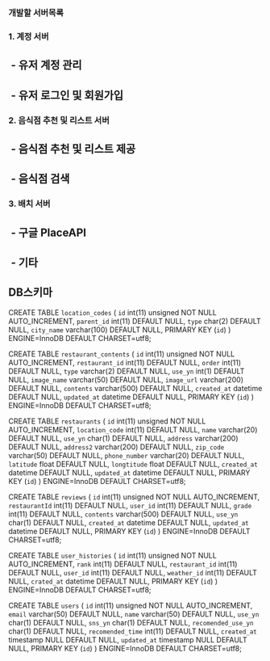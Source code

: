 ### 개발할 서버목록

### 1. 계정 서버
##  - 유저 계정 관리
##  - 유저 로그인 및 회원가입
  
### 2. 음식점 추천 및 리스트 서버
##  - 음식점 추천 및 리스트 제공
##  - 음식점 검색

### 3. 배치 서버
##  - 구글 PlaceAPI 
##  - 기타

## DB스키마

CREATE TABLE `location_codes` (
  `id` int(11) unsigned NOT NULL AUTO_INCREMENT,
  `parent_id` int(11) DEFAULT NULL,
  `type` char(2) DEFAULT NULL,
  `city_name` varchar(100) DEFAULT NULL,
  PRIMARY KEY (`id`)
) ENGINE=InnoDB DEFAULT CHARSET=utf8;


CREATE TABLE `restaurant_contents` (
  `id` int(11) unsigned NOT NULL AUTO_INCREMENT,
  `restaurant_id` int(11) DEFAULT NULL,
  `order` int(11) DEFAULT NULL,
  `type` varchar(2) DEFAULT NULL,
  `use_yn` int(1) DEFAULT NULL,
  `image_name` varchar(50) DEFAULT NULL,
  `image_url` varchar(200) DEFAULT NULL,
  `contents` varchar(500) DEFAULT NULL,
  `created_at` datetime DEFAULT NULL,
  `updated_at` datetime DEFAULT NULL,
  PRIMARY KEY (`id`)
) ENGINE=InnoDB DEFAULT CHARSET=utf8;


CREATE TABLE `restaurants` (
  `id` int(11) unsigned NOT NULL AUTO_INCREMENT,
  `location_code` int(11) DEFAULT NULL,
  `name` varchar(20) DEFAULT NULL,
  `use_yn` char(1) DEFAULT NULL,
  `address` varchar(200) DEFAULT NULL,
  `address2` varchar(200) DEFAULT NULL,
  `zip_code` varchar(50) DEFAULT NULL,
  `phone_number` varchar(20) DEFAULT NULL,
  `latitude` float DEFAULT NULL,
  `longtitude` float DEFAULT NULL,
  `created_at` datetime DEFAULT NULL,
  `updated_at` datetime DEFAULT NULL,
  PRIMARY KEY (`id`)
) ENGINE=InnoDB DEFAULT CHARSET=utf8;


CREATE TABLE `reviews` (
  `id` int(11) unsigned NOT NULL AUTO_INCREMENT,
  `restaurantId` int(11) DEFAULT NULL,
  `user_id` int(11) DEFAULT NULL,
  `grade` int(11) DEFAULT NULL,
  `contents` varchar(500) DEFAULT NULL,
  `use_yn` char(1) DEFAULT NULL,
  `created_at` datetime DEFAULT NULL,
  `updated_at` datetime DEFAULT NULL,
  PRIMARY KEY (`id`)
) ENGINE=InnoDB DEFAULT CHARSET=utf8;


CREATE TABLE `user_histories` (
  `id` int(11) unsigned NOT NULL AUTO_INCREMENT,
  `rank` int(11) DEFAULT NULL,
  `restaurant_id` int(11) DEFAULT NULL,
  `user_id` int(11) DEFAULT NULL,
  `weather_id` int(11) DEFAULT NULL,
  `crated_at` datetime DEFAULT NULL,
  PRIMARY KEY (`id`)
) ENGINE=InnoDB DEFAULT CHARSET=utf8;


CREATE TABLE `users` (
  `id` int(11) unsigned NOT NULL AUTO_INCREMENT,
  `email` varchar(50) DEFAULT NULL,
  `name` varchar(50) DEFAULT NULL,
  `use_yn` char(1) DEFAULT NULL,
  `sns_yn` char(1) DEFAULT NULL,
  `recomended_use_yn` char(1) DEFAULT NULL,
  `recomended_time` int(11) DEFAULT NULL,
  `created_at` timestamp NULL DEFAULT NULL,
  `updated_at` timestamp NULL DEFAULT NULL,
  PRIMARY KEY (`id`)
) ENGINE=InnoDB DEFAULT CHARSET=utf8;
